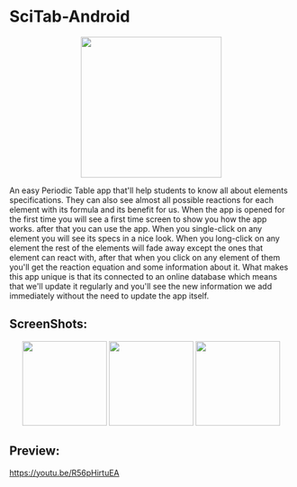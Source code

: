 # SciTab-Android

<p align="center">
<img src="https://scontent-cai1-1.xx.fbcdn.net/v/t35.0-12/20182211_1373030219459372_1667451508_o.png?oh=5f275410f042c390548852e0481c2d2d&oe=596CCAA3" height="250"/>
</p>

An easy Periodic Table app that'll help students to know all about elements specifications.
They can also see almost all possible reactions for each element with its formula and its benefit for us.
When the app is opened for the first time you will see a first time screen to show you how the app works. after that you can use the app.
When you single-click on any element you will see its specs in a nice look.
When you long-click on any element the rest of the elements will fade away except the ones that element can react with, after that when you click on any element of them you'll get the reaction equation and some information about it.
What makes this app unique is that its connected to an online database which means that we'll update it regularly and you'll see the new information we add immediately without the need to update the app itself.

## ScreenShots:
<p align="center">
<img src="https://scontent-cai1-1.xx.fbcdn.net/v/t35.0-12/20107841_1373030979459296_1017128921_o.png?oh=69b52e2214ec6dabf8809c15a07ccfbe&oe=596C1167" height="150"/>
<img src="https://scontent-cai1-1.xx.fbcdn.net/v/t35.0-12/20133338_1373030862792641_1369263951_o.png?oh=aa1a44f3d9a10f3eabb1d01cf41a5526&oe=596C06DD" height="150"/>
<img src="https://scontent-cai1-1.xx.fbcdn.net/v/t35.0-12/20133546_1373030669459327_896963508_o.png?oh=df5e51e75db7481901b6d249c3e5d28b&oe=596C1290" height="150"/>
</p>

## Preview: 
https://youtu.be/R56pHirtuEA
